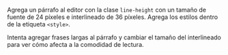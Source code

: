 Agrega un párrafo al editor con la clase `line-height` con un tamaño de fuente de 24 píxeles e interlineado de 36 píxeles. Agrega los estilos dentro de la etiqueta `<style>`.

Intenta agregar frases largas al párrafo y cambiar el tamaño del interlineado para ver cómo afecta a la comodidad de lectura.
